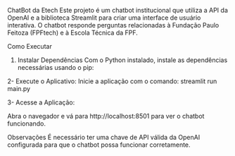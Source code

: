 ChatBot da Etech
Este projeto é um chatbot institucional que utiliza a API da OpenAI e a biblioteca Streamlit para criar uma interface de usuário interativa. O chatbot responde perguntas relacionadas à Fundação Paulo Feitoza (FPFtech) e à Escola Técnica da FPF.

Como Executar
1. Instalar Dependências
Com o Python instalado, instale as dependências necessárias usando o pip:

2- Execute o Aplicativo:
Inicie a aplicação com o comando:
streamlit run main.py

3- Acesse a Aplicação:

Abra o navegador e vá para http://localhost:8501 para ver o chatbot funcionando.

Observações
É necessário ter uma chave de API válida da OpenAI configurada para que o chatbot possa funcionar corretamente.

